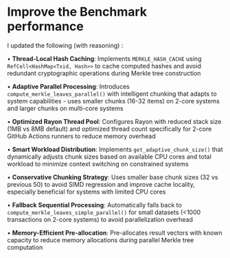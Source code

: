 # Improve the Benchmark performance

I updated the following (with reasoning) :

• **Thread-Local Hash Caching**: Implements `MERKLE_HASH_CACHE` using `RefCell<HashMap<Txid, Hash>>` to cache computed hashes and avoid redundant cryptographic operations during Merkle tree construction

• **Adaptive Parallel Processing**: Introduces `compute_merkle_leaves_parallel()` with intelligent chunking that adapts to system capabilities - uses smaller chunks (16-32 items) on 2-core systems and larger chunks on multi-core systems

• **Optimized Rayon Thread Pool**: Configures Rayon with reduced stack size (1MB vs 8MB default) and optimized thread count specifically for 2-core GitHub Actions runners to reduce memory overhead

• **Smart Workload Distribution**: Implements `get_adaptive_chunk_size()` that dynamically adjusts chunk sizes based on available CPU cores and total workload to minimize context switching on constrained systems

• **Conservative Chunking Strategy**: Uses smaller base chunk sizes (32 vs previous 50) to avoid SIMD regression and improve cache locality, especially beneficial for systems with limited CPU cores

• **Fallback Sequential Processing**: Automatically falls back to `compute_merkle_leaves_simple_parallel()` for small datasets (<1000 transactions on 2-core systems) to avoid parallelization overhead

• **Memory-Efficient Pre-allocation**: Pre-allocates result vectors with known capacity to reduce memory allocations during parallel Merkle tree computation
        